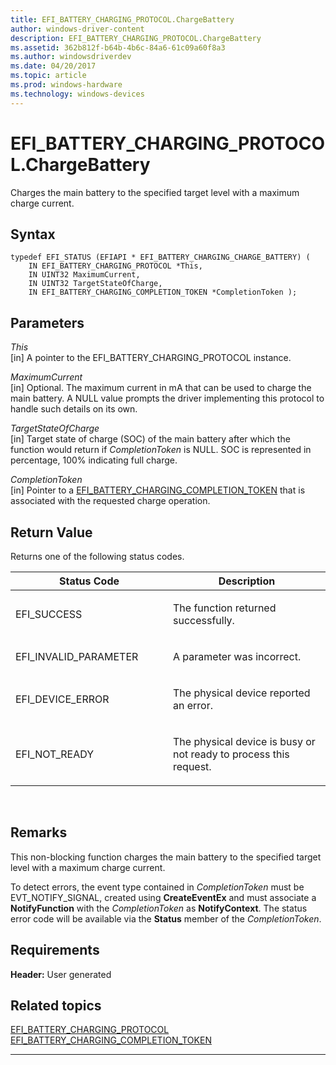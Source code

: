 ```yaml
---
title: EFI_BATTERY_CHARGING_PROTOCOL.ChargeBattery
author: windows-driver-content
description: EFI_BATTERY_CHARGING_PROTOCOL.ChargeBattery
ms.assetid: 362b812f-b64b-4b6c-84a6-61c09a60f8a3
ms.author: windowsdriverdev
ms.date: 04/20/2017
ms.topic: article
ms.prod: windows-hardware
ms.technology: windows-devices
---
```


# EFI\_BATTERY\_CHARGING\_PROTOCOL.ChargeBattery


Charges the main battery to the specified target level with a maximum charge current.

## Syntax


``` syntax
typedef EFI_STATUS (EFIAPI * EFI_BATTERY_CHARGING_CHARGE_BATTERY) (
    IN EFI_BATTERY_CHARGING_PROTOCOL *This,
    IN UINT32 MaximumCurrent, 
    IN UINT32 TargetStateOfCharge,
    IN EFI_BATTERY_CHARGING_COMPLETION_TOKEN *CompletionToken );
```

## Parameters


<a href="" id="this"></a>*This*  
\[in\] A pointer to the EFI\_BATTERY\_CHARGING\_PROTOCOL instance.

<a href="" id="maximumcurrent"></a>*MaximumCurrent*  
\[in\] Optional. The maximum current in mA that can be used to charge the main battery. A NULL value prompts the driver implementing this protocol to handle such details on its own.

<a href="" id="targetstateofcharge"></a>*TargetStateOfCharge*  
\[in\] Target state of charge (SOC) of the main battery after which the function would return if *CompletionToken* is NULL. SOC is represented in percentage, 100% indicating full charge.

<a href="" id="completiontoken"></a>*CompletionToken*  
\[in\] Pointer to a [EFI\_BATTERY\_CHARGING\_COMPLETION\_TOKEN](efi-battery-charging-completion-token.md) that is associated with the requested charge operation.

## Return Value


Returns one of the following status codes.

<table>
<colgroup>
<col width="50%" />
<col width="50%" />
</colgroup>
<thead>
<tr class="header">
<th>Status Code</th>
<th>Description</th>
</tr>
</thead>
<tbody>
<tr class="odd">
<td><p>EFI_SUCCESS</p></td>
<td><p>The function returned successfully.</p></td>
</tr>
<tr class="even">
<td><p>EFI_INVALID_PARAMETER</p></td>
<td><p>A parameter was incorrect.</p></td>
</tr>
<tr class="odd">
<td><p>EFI_DEVICE_ERROR</p></td>
<td><p>The physical device reported an error.</p></td>
</tr>
<tr class="even">
<td><p>EFI_NOT_READY</p></td>
<td><p>The physical device is busy or not ready to process this request.</p></td>
</tr>
</tbody>
</table>

 

## Remarks


This non-blocking function charges the main battery to the specified target level with a maximum charge current.

To detect errors, the event type contained in *CompletionToken* must be EVT\_NOTIFY\_SIGNAL, created using **CreateEventEx** and must associate a **NotifyFunction** with the *CompletionToken* as **NotifyContext**. The status error code will be available via the **Status** member of the *CompletionToken*.

## Requirements


**Header:** User generated

## Related topics
[EFI\_BATTERY\_CHARGING\_PROTOCOL](efi-battery-charging-protocol.md)  
[EFI\_BATTERY\_CHARGING\_COMPLETION\_TOKEN](efi-battery-charging-completion-token.md)  

--------------------


